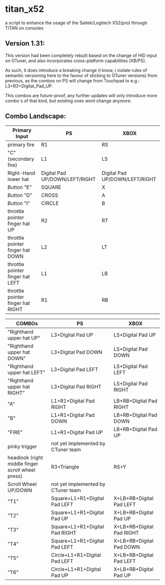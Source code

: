 # titan_x52

a script to enhance the usage of the Saitek/Logitech X52(pro) through TITAN on consoles

## Version 1.31:

This version had been completely rebuilt based on the change of HID input on GTuner, and also incorporates cross-platform capabilities (XB/PS).

As such, it does introduce a breaking change (i know, i violate rules of semantic versioning here to the favour of sticking to GTuner versions) from previous, as the combos on PS will change from Touchpad to e.g.: L3+R3+Digital_Pad_UP.

This combos are future-proof, any further updates will only introduce more combo´s of that kind, but existing ones wont change anymore.

## Combo Landscape:




| Primary Input | PS | XBOX |
| - | - | - |
| primary fire | R1 | RS |
| "C" (secondary fire) | L1 | LS |
| Right-Hand lower hat | Digital Pad UP/DOWN/LEFT/RIGHT | Digital Pad UP/DOWN/LEFT/RIGHT |
| Button "E" | SQUARE | X |
| Button "D" | CROSS | A |
| Button "I" | CIRCLE | B |
| throttle pointer finger hat UP | R2 | RT |
| throttle pointer finger hat DOWN | L2 | LT |
| throttle pointer finger hat LEFT | L1 | LB |
| throttle pointer finger hat RIGHT | R1 | RB |


| COMBOs | PS | XBOX |
| - | - | - |
| "Righthand upper hat UP" | L3+Digital Pad UP | LS+Digital Pad UP |
| "Righthand upper hat DOWN" | L3+Digital Pad DOWN | LS+Digital Pad DOWN |
| "Righthand upper hat LEFT" | L3+Digital Pad LEFT | LS+Digital Pad LEFT |
| "Righthand upper hat RIGHT" | L3+Digital Pad RIGHT | LS+Digital Pad RIGHT |
| "A" | L1+R1+Digital Pad RIGHT | LB+RB+Digital Pad RIGHT |
| "B" | L1+R1+Digital Pad DOWN | LB+RB+Digital Pad DOWN |
| "FIRE" | L1+R1+Digital Pad UP | LB+RB+Digital Pad UP |
| pinky trigger | not yet implemented by CTuner team |   |
| headlook (right middle finger scroll wheel press) | R3+Triangle | RS+Y |
| Scroll Wheel UP/DOWN | not yet implemented by CTuner team |   |
| "T1" | Square+L1+R1+Digital Pad LEFT | X+LB+RB+Digital Pad LEFT |
| "T2" | Square+L1+R1+Digital Pad UP | X+LB+RB+Digital Pad UP |
| "T3" | Square+L1+R1+Digital Pad RIGHT | X+LB+RB+Digital Pad RIGHT |
| "T4" | Square+L1+R1+Digital Pad LEFT | X+LB+RB+Digital Pad DOWN |
| "T5" | Circle+L1+R1+Digital Pad LEFT | X+LB+RB+Digital Pad LEFT |
| "T6" | Circle+L1+R1+Digital Pad UP | X+LB+RB+Digital Pad UP |
